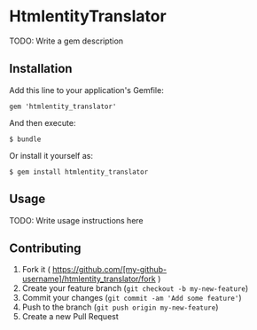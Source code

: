 # HtmlentityTranslator

TODO: Write a gem description

## Installation

Add this line to your application's Gemfile:

    gem 'htmlentity_translator'

And then execute:

    $ bundle

Or install it yourself as:

    $ gem install htmlentity_translator

## Usage

TODO: Write usage instructions here

## Contributing

1. Fork it ( https://github.com/[my-github-username]/htmlentity_translator/fork )
2. Create your feature branch (`git checkout -b my-new-feature`)
3. Commit your changes (`git commit -am 'Add some feature'`)
4. Push to the branch (`git push origin my-new-feature`)
5. Create a new Pull Request
